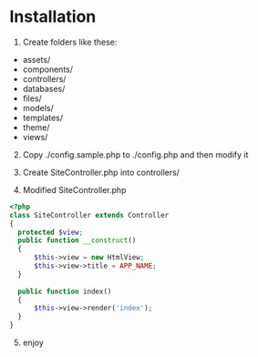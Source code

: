 Installation
============
1. Create folders like these:

* assets/
* components/
* controllers/
* databases/
* files/
* models/
* templates/
* theme/
* views/

2. Copy ./config.sample.php to ./config.php and then modify it

3. Create SiteController.php into controllers/

4. Modified SiteController.php

  ``` php
  <?php
  class SiteController extends Controller
  {
  	protected $view;
  	public function __construct()
  	{
  		$this->view = new HtmlView;
  		$this->view->title = APP_NAME;
  	}
  	
  	public function index()
  	{
  		$this->view->render('index');
  	}
  }
  ```

5. enjoy
